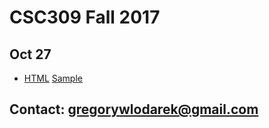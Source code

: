 # CSC309 Fall 2017

## Oct 27
- [HTML](oct-27.html) [Sample](oct-27-sample/)


## Contact: gregorywlodarek@gmail.com
